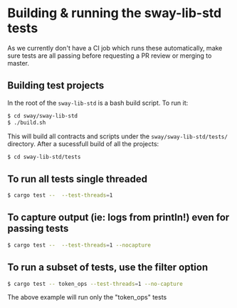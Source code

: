 # Building & running the sway-lib-std tests

As we currently don't have a CI job which runs these automatically, make sure tests are all passing before requesting a PR review or merging to master.

## Building test projects

In the root of the `sway-lib-std` is a bash build script. To run it:

```sh
$ cd sway/sway-lib-std
$ ./build.sh
```

This will build all contracts and scripts under the `sway/sway-lib-std/tests/` directory.
After a sucessfull build of all the projects:

```sh
$ cd sway-lib-std/tests
```

## To run all tests single threaded

```sh
$ cargo test --  --test-threads=1
```

## To capture output (ie: logs from println!) even for passing tests

```sh
$ cargo test --  --test-threads=1 --nocapture
```

## To run a subset of tests, use the filter option

```sh
$ cargo test -- token_ops --test-threads=1 --no-capture
```

The above example will run only the "token_ops" tests
